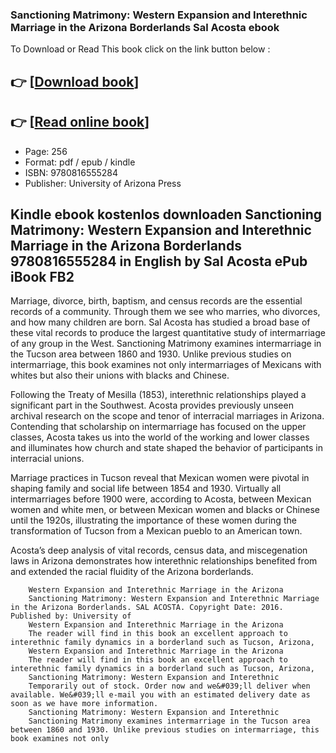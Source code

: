 ### Sanctioning Matrimony: Western Expansion and Interethnic Marriage in the Arizona Borderlands Sal Acosta ebook

To Download or Read This book click on the link button below :

## 👉  [**[Download book](http://get-pdfs.com/download.php?group=book&from=github.com&id=719941&lnk=1064 "Download book")**]

## 👉  [**[Read online book](http://get-pdfs.com/download.php?group=book&from=github.com&id=719941&lnk=1064 "Read online book")**]


* Page: 256
* Format: pdf / epub / kindle
* ISBN: 9780816555284
* Publisher: University of Arizona Press



## Kindle ebook kostenlos downloaden Sanctioning Matrimony: Western Expansion and Interethnic Marriage in the Arizona Borderlands 9780816555284 in English by Sal Acosta ePub iBook FB2



Marriage, divorce, birth, baptism, and census records are the essential records of a community. Through them we see who marries, who divorces, and how many children are born. Sal Acosta has studied a broad base of these vital records to produce the largest quantitative study of intermarriage of any group in the West. Sanctioning Matrimony examines intermarriage in the Tucson area between 1860 and 1930. Unlike previous studies on intermarriage, this book examines not only intermarriages of Mexicans with whites but also their unions with blacks and Chinese.
 
 Following the Treaty of Mesilla (1853), interethnic relationships played a significant part in the Southwest. Acosta provides previously unseen archival research on the scope and tenor of interracial marriages in Arizona. Contending that scholarship on intermarriage has focused on the upper classes, Acosta takes us into the world of the working and lower classes and illuminates how church and state shaped the behavior of participants in interracial unions.
 
 Marriage practices in Tucson reveal that Mexican women were pivotal in shaping family and social life between 1854 and 1930. Virtually all intermarriages before 1900 were, according to Acosta, between Mexican women and white men, or between Mexican women and blacks or Chinese until the 1920s, illustrating the importance of these women during the transformation of Tucson from a Mexican pueblo to an American town.
 
 Acosta’s deep analysis of vital records, census data, and miscegenation laws in Arizona demonstrates how interethnic relationships benefited from and extended the racial fluidity of the Arizona borderlands.


        Western Expansion and Interethnic Marriage in the Arizona
        Sanctioning Matrimony: Western Expansion and Interethnic Marriage in the Arizona Borderlands. SAL ACOSTA. Copyright Date: 2016. Published by: University of 
        Western Expansion and Interethnic Marriage in the Arizona
        The reader will find in this book an excellent approach to interethnic family dynamics in a borderland such as Tucson, Arizona, 
        Western Expansion and Interethnic Marriage in the Arizona
        The reader will find in this book an excellent approach to interethnic family dynamics in a borderland such as Tucson, Arizona, 
        Sanctioning Matrimony: Western Expansion and Interethnic
        Temporarily out of stock. Order now and we&#039;ll deliver when available. We&#039;ll e-mail you with an estimated delivery date as soon as we have more information.
        Sanctioning Matrimony: Western Expansion and Interethnic
        Sanctioning Matrimony examines intermarriage in the Tucson area between 1860 and 1930. Unlike previous studies on intermarriage, this book examines not only 
    




